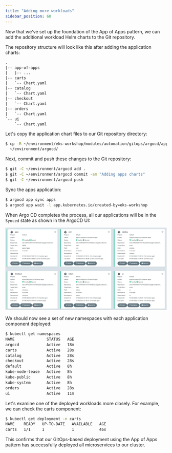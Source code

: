 ```yaml
---
title: "Adding more workloads"
sidebar_position: 60
---
```


Now that we've set up the foundation of the App of Apps pattern, we can add the additional workload Helm charts to the Git repository.

The repository structure will look like this after adding the application charts:

```text
.
|-- app-of-apps
|   |-- ...
|-- carts
|   `-- Chart.yaml
|-- catalog
|   `-- Chart.yaml
|-- checkout
|   `-- Chart.yaml
|-- orders
|   `-- Chart.yaml
`-- ui
    `-- Chart.yaml
```

Let's copy the application chart files to our Git repository directory:

```bash
$ cp -R ~/environment/eks-workshop/modules/automation/gitops/argocd/app-charts/* \
  ~/environment/argocd/
```

Next, commit and push these changes to the Git repository:

```bash
$ git -C ~/environment/argocd add .
$ git -C ~/environment/argocd commit -am "Adding apps charts"
$ git -C ~/environment/argocd push
```

Sync the apps application:

```bash
$ argocd app sync apps
$ argocd app wait -l app.kubernetes.io/created-by=eks-workshop
```

When Argo CD completes the process, all our applications will be in the `Synced` state as shown in the ArgoCD UI:

![argocd-ui-apps.png](assets/argocd-ui-apps-synced.webp)

We should now see a set of new namespaces with each application component deployed:

```bash hook=deploy
$ kubectl get namespaces
NAME              STATUS   AGE
argocd            Active   18m
carts             Active   28s
catalog           Active   28s
checkout          Active   28s
default           Active   8h
kube-node-lease   Active   8h
kube-public       Active   8h
kube-system       Active   8h
orders            Active   28s
ui                Active   11m
```

Let's examine one of the deployed workloads more closely. For example, we can check the carts component:

```bash
$ kubectl get deployment -n carts
NAME    READY   UP-TO-DATE   AVAILABLE   AGE
carts   1/1     1            1           46s
```

This confirms that our GitOps-based deployment using the App of Apps pattern has successfully deployed all microservices to our cluster.
